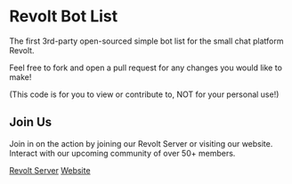 # Revolt Bot List

The first 3rd-party open-sourced simple bot list for the small chat platform Revolt.

Feel free to fork and open a pull request for any changes you would like to make!

(This code is for you to view or contribute to, NOT for your personal use!)

## Join Us

Join in on the action by joining our Revolt Server or visiting our website.
Interact with our upcoming community of over 50+ members.

[Revolt Server](https://rvlt.gg/kmZBZ6h1) [Website](https://revoltbots.org)
